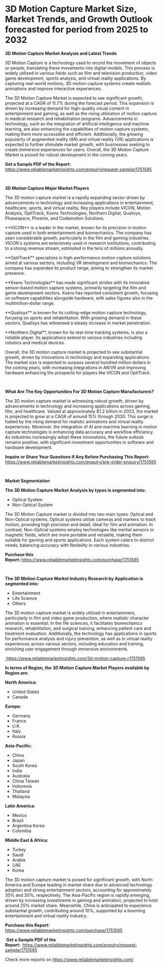<p><h1>3D Motion Capture Market Size, Market Trends, and Growth Outlook forecasted for period from 2025 to 2032</h1></p><p><strong>3D Motion Capture Market Analysis and Latest Trends</strong></p>
<p><p>3D Motion Capture is a technology used to record the movement of objects or people, translating these movements into digital models. This process is widely utilized in various fields such as film and television production, video game development, sports analysis, and virtual reality applications. By capturing real-world motions, 3D motion capture systems create realistic animations and improve interactive experiences.</p><p>The 3D Motion Capture Market is expected to see significant growth, projected at a CAGR of 11.7% during the forecast period. This expansion is driven by increasing demand for high-quality visual content in entertainment and gaming, as well as the rising utilization of motion capture in medical research and rehabilitation programs. Advancements in technology, such as the integration of artificial intelligence and machine learning, are also enhancing the capabilities of motion capture systems, making them more accessible and efficient. Additionally, the growing popularity of augmented reality (AR) and virtual reality (VR) applications is expected to further stimulate market growth, with businesses seeking to create immersive experiences for users. Overall, the 3D Motion Capture Market is poised for robust development in the coming years.</p></p>
<p><strong>Get a Sample PDF of the Report:&nbsp;</strong> <a href="https://www.reliablemarketinsights.com/enquiry/request-sample/1751595?utm_campaign=3317&utm_medium=2&utm_source=Github&utm_content=ia&utm_term=09032025&utm_id=3d-motion-capture">https://www.reliablemarketinsights.com/enquiry/request-sample/1751595</a></p>
<p>&nbsp;</p>
<p><strong>3D Motion Capture Major Market Players</strong></p>
<p><p>The 3D motion capture market is a rapidly expanding sector driven by advancements in technology and increasing applications in entertainment, healthcare, sports, and virtual reality. Key players include VICON, Motion Analysis, OptiTrack, Xsens Technologies, Northern Digital, Qualisys, Phasespace, Phoenix, and Codamotion Solutions.</p><p>**VICON** is a leader in the market, known for its precision in motion capture used in both entertainment and biomechanics. The company has seen considerable growth, particularly in the film and gaming industries. VICON's systems are extensively used in research institutions, contributing to a strong revenue stream, estimated in the tens of millions annually.</p><p>**OptiTrack** specializes in high-performance motion capture solutions aimed at various sectors, including VR development and biomechanics. The company has expanded its product range, aiming to strengthen its market presence. </p><p>**Xsens Technologies** has made significant strides with its innovative sensor-based motion capture systems, primarily targeting the film and game development sectors. Xsens has reported consistent growth, focusing on software capabilities alongside hardware, with sales figures also in the multimillion-dollar range.</p><p>**Qualisys** is known for its cutting-edge motion capture technology, focusing on sports and rehabilitation. With growing demand in these sectors, Qualisys has witnessed a steady increase in market penetration.</p><p>**Northern Digital**, known for its real-time tracking systems, is also a notable player. Its applications extend to various industries including robotics and medical devices.</p><p>Overall, the 3D motion capture market is projected to see substantial growth, driven by innovations in technology and expanding applications. The market size is expected to surpass several hundred million dollars in the coming years, with increasing integrations in AR/VR and improving hardware enhancing the prospects for players like VICON and OptiTrack.</p></p>
<p>&nbsp;</p>
<p><strong>What Are The Key Opportunities For 3D Motion Capture Manufacturers?</strong></p>
<p><p>The 3D motion capture market is witnessing robust growth, driven by advancements in technology and increasing applications across gaming, film, and healthcare. Valued at approximately $1.2 billion in 2023, the market is projected to grow at a CAGR of around 15% through 2030. This surge is fueled by the rising demand for realistic animations and virtual reality experiences. Moreover, the integration of AI and machine learning in motion capture technologies is enhancing data accuracy and workflow efficiency. As industries increasingly adopt these innovations, the future outlook remains positive, with significant investment opportunities in software and hardware development.</p></p>
<p><strong>Inquire or Share Your Questions If Any Before Purchasing This Report:</strong> <a href="https://www.reliablemarketinsights.com/enquiry/pre-order-enquiry/1751595?utm_campaign=3317&utm_medium=2&utm_source=Github&utm_content=ia&utm_term=09032025&utm_id=3d-motion-capture">https://www.reliablemarketinsights.com/enquiry/pre-order-enquiry/1751595</a></p>
<p>&nbsp;</p>
<p><strong>Market Segmentation</strong></p>
<p><strong>The 3D Motion Capture Market Analysis by types is segmented into:</strong></p>
<p><ul><li>Optical System</li><li>Non-Optical System</li></ul></p>
<p><p>The 3D Motion Capture market is divided into two main types: Optical and Non-Optical systems. Optical systems utilize cameras and markers to track motion, providing high precision and detail, ideal for film and animation. In contrast, Non-Optical systems employ technologies like inertial sensors or magnetic fields, which are more portable and versatile, making them suitable for gaming and sports applications. Each system caters to distinct needs, balancing accuracy with flexibility in various industries.</p></p>
<p><strong>Purchase this Report:&nbsp;</strong><a href="https://www.reliablemarketinsights.com/purchase/1751595?utm_campaign=3317&utm_medium=2&utm_source=Github&utm_content=ia&utm_term=09032025&utm_id=3d-motion-capture">https://www.reliablemarketinsights.com/purchase/1751595</a></p>
<p>&nbsp;</p>
<p><strong>The 3D Motion Capture Market Industry Research by Application is segmented into:</strong></p>
<p><ul><li>Entertainment</li><li>Life Science</li><li>Others</li></ul></p>
<p><p>The 3D motion capture market is widely utilized in entertainment, particularly in film and video game production, where realistic character animation is essential. In the life sciences, it facilitates biomechanics research, rehabilitation, and surgical training, enhancing patient care and treatment evaluation. Additionally, the technology has applications in sports for performance analysis and injury prevention, as well as in virtual reality experiences across various sectors, including education and training, enriching user engagement through immersive environments.</p></p>
<p><a href="https://www.reliablemarketinsights.com/3d-motion-capture-r1751595?utm_campaign=3317&utm_medium=2&utm_source=Github&utm_content=ia&utm_term=09032025&utm_id=3d-motion-capture">&nbsp;https://www.reliablemarketinsights.com/3d-motion-capture-r1751595</a></p>
<p><strong>In terms of Region, the 3D Motion Capture Market Players available by Region are:</strong></p>
<p>
    <p> <strong> North America: </strong>
        <ul>
            <li>United States</li>
            <li>Canada</li>
        </ul>
        </p> 
    <p> <strong> Europe: </strong>
        <ul>
            <li>Germany</li>
            <li>France</li>
            <li>U.K.</li>
            <li>Italy</li>
            <li>Russia</li>
        </ul>
        </p> 
    <p> <strong> Asia-Pacific: </strong>
        <ul>
            <li>China</li>
            <li>Japan</li>
            <li>South Korea</li>
            <li>India</li>
            <li>Australia</li>
            <li>China Taiwan</li>
            <li>Indonesia</li>
            <li>Thailand</li>
            <li>Malaysia</li>
        </ul>
        </p> 
    <p> <strong> Latin America: </strong>
        <ul>
            <li>Mexico</li>
            <li>Brazil</li>
            <li>Argentina Korea</li>
            <li>Colombia</li>
        </ul>
        </p> 
    <p> <strong> Middle East & Africa: </strong>
        <ul>
            <li>Turkey</li>
            <li>Saudi</li>
            <li>Arabia</li>
            <li>UAE</li>
            <li>Korea</li>
        </ul>
    </p>
    </p>
<p><p>The 3D motion capture market is poised for significant growth, with North America and Europe leading in market share due to advanced technology adoption and strong entertainment sectors, accounting for approximately 35% and 30%, respectively. The Asia-Pacific region is rapidly emerging, driven by increasing investments in gaming and animation, projected to hold around 25% market share. Meanwhile, China is anticipated to experience substantial growth, contributing around 10%, supported by a booming entertainment and virtual reality industry.</p></p>
<p><strong>Purchase this Report: </strong><a href="https://www.reliablemarketinsights.com/purchase/1751595?utm_campaign=3317&utm_medium=2&utm_source=Github&utm_content=ia&utm_term=09032025&utm_id=3d-motion-capture">https://www.reliablemarketinsights.com/purchase/1751595</a></p>
<p>&nbsp;<strong>Get a Sample PDF of the Report:&nbsp;&nbsp;</strong><a href="https://www.reliablemarketinsights.com/enquiry/request-sample/1751595?utm_campaign=3317&utm_medium=2&utm_source=Github&utm_content=ia&utm_term=09032025&utm_id=3d-motion-capture">https://www.reliablemarketinsights.com/enquiry/request-sample/1751595</a></p>
<p><strong></strong></p>
<p>Check more reports on <a href="https://www.reliablemarketinsights.com/?utm_campaign=3317&utm_medium=2&utm_source=Github&utm_content=ia&utm_term=09032025&utm_id=3d-motion-capture">https://www.reliablemarketinsights.com/</a></p>